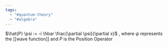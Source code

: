```yaml
---
tags:
  - "#quantum-theory"
  - "#algebra"
---
```


$\hat{P} \psi := -i \hbar \frac{\partial \psi}{\partial x}$ , where $\psi$ represents the [[wave function]] and $P$ is the Position Operator